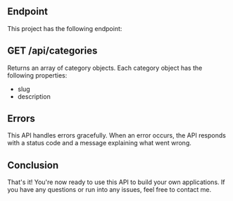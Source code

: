 ## Endpoint
This project has the following endpoint:

##  GET /api/categories
Returns an array of category objects. Each category object has the following properties:

- slug
- description

## Errors
This API handles errors gracefully. When an error occurs, the API responds with a status code and a message explaining what went wrong.

## Conclusion

That's it! You're now ready to use this API to build your own applications. If you have any questions or run into any issues, feel free to contact me.

